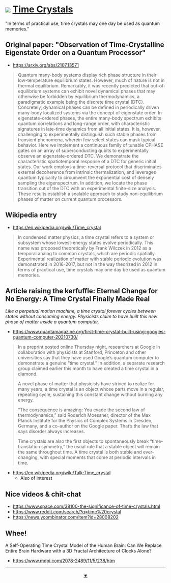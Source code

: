# [![](https://theo-armour.github.io/2021/lib/assets/icons/mark-github.svg )](https://github.com/theo-armour/2021/blob/main/pages/arts-sciences-wikipedia/time-crystals.md "Source code on GitHub" ) [Time Crystals]( https://theo-armour.github.io/2021/pages#arts-sciences-wikipedia/time-crystals.md)

"In terms of practical use, time crystals may one day be used as quantum memories."


## Original paper: "Observation of Time-Crystalline Eigenstate Order on a Quantum Processor"

* https://arxiv.org/abs/2107.13571

> Quantum many-body systems display rich phase structure in their low-temperature equilibrium states. However, much of nature is not in thermal equilibrium. Remarkably, it was recently predicted that out-of-equilibrium systems can exhibit novel dynamical phases that may otherwise be forbidden by equilibrium thermodynamics, a paradigmatic example being the discrete time crystal (DTC). Concretely, dynamical phases can be defined in periodically driven many-body localized systems via the concept of eigenstate order. In eigenstate-ordered phases, the entire many-body spectrum exhibits quantum correlations and long-range order, with characteristic signatures in late-time dynamics from all initial states. It is, however, challenging to experimentally distinguish such stable phases from transient phenomena, wherein few select states can mask typical behavior. Here we implement a continuous family of tunable CPHASE gates on an array of superconducting qubits to experimentally observe an eigenstate-ordered DTC. We demonstrate the characteristic spatiotemporal response of a DTC for generic initial states. Our work employs a time-reversal protocol that discriminates external decoherence from intrinsic thermalization, and leverages quantum typicality to circumvent the exponential cost of densely sampling the eigenspectrum. In addition, we locate the phase transition out of the DTC with an experimental finite-size analysis. These results establish a scalable approach to study non-equilibrium phases of matter on current quantum processors.


## Wikipedia entry

* https://en.wikipedia.org/wiki/Time_crystal

>In condensed matter physics, a time crystal refers to a system or subsystem whose lowest-energy states evolve periodically. This name was proposed theoretically by Frank Wilczek in 2012 as a temporal analog to common crystals, which are periodic spatially. Experimental realization of matter with stable periodic evolution was demonstrated in 2016-2017, but not in the way theorized in 2012 In terms of practical use, time crystals may one day be used as quantum memories.


## Article raising the kerfuffle: Eternal Change for No Energy: A Time Crystal Finally Made Real

_Like a perpetual motion machine, a time crystal forever cycles between states without consuming energy. Physicists claim to have built this new phase of matter inside a quantum computer._

* https://www.quantamagazine.org/first-time-crystal-built-using-googles-quantum-computer-20210730/

>In a preprint posted online Thursday night, researchers at Google in collaboration with physicists at Stanford, Princeton and other universities say that they have used Google’s quantum computer to demonstrate a genuine “time crystal.” In addition, a separate research group claimed earlier this month to have created a time crystal in a diamond.
>
>A novel phase of matter that physicists have strived to realize for many years, a time crystal is an object whose parts move in a regular, repeating cycle, sustaining this constant change without burning any energy.
>
>“The consequence is amazing: You evade the second law of thermodynamics,” said Roderich Moessner, director of the Max Planck Institute for the Physics of Complex Systems in Dresden, Germany, and a co-author on the Google paper. That’s the law that says disorder always increases.
>
>Time crystals are also the first objects to spontaneously break “time-translation symmetry,” the usual rule that a stable object will remain the same throughout time. A time crystal is both stable and ever-changing, with special moments that come at periodic intervals in time.

* https://en.wikipedia.org/wiki/Talk:Time_crystal
	* Also of interest

## Nice videos & chit-chat

* https://www.space.com/38100-the-significance-of-time-crystals.html
* https://www.reddit.com/search/?q=time%20crystal
* https://news.ycombinator.com/item?id=28008202

## Whee!

A Self-Operating Time Crystal Model of the Human Brain: Can We Replace Entire Brain Hardware with a 3D Fractal Architecture of Clocks Alone?

* https://www.mdpi.com/2078-2489/11/5/238/htm

***

<center title="Hello! Click me to go up to the top" ><a class=aDingbat href=javascript:window.scrollTo(0,0);> ❦ </a></center>
